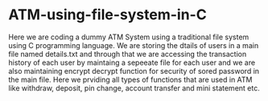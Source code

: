 # ATM-using-file-system-in-C
Here we are coding a dummy ATM System using a traditional file system using C programming language. 
We are storing the dtails of users in a main file named details.txt and through that we are accessing the transaction history of each user by maintaing a sepeeate file for each user and we are also maintaining encrypt decrypt function for security of sored password in the main file.
Here we prviding all types of functions that are used in ATM like withdraw, deposit, pin change, account transfer and mini statement etc.
